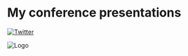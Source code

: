 # My conference presentations
[![Twitter](https://img.shields.io/twitter/follow/olafhartong.svg?style=social&label=Follow)](https://twitter.com/olafhartong)

![Logo](../../..//ThreatHunting/blob/master/files/ThreatHunting-logo.png)
